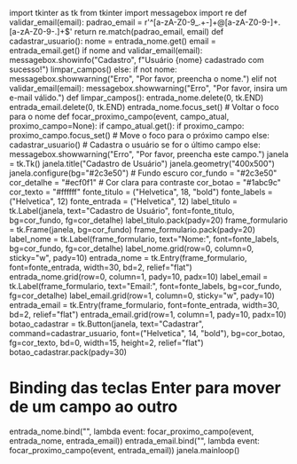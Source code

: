 import tkinter as tk
from tkinter import messagebox
import re
def validar_email(email):
    padrao_email = r'^[a-zA-Z0-9_.+-]+@[a-zA-Z0-9-]+\.[a-zA-Z0-9-.]+$'
    return re.match(padrao_email, email)
def cadastrar_usuario():
    nome = entrada_nome.get()
    email = entrada_email.get()
    if nome and validar_email(email):
        messagebox.showinfo("Cadastro", f"Usuário {nome} cadastrado com sucesso!")
        limpar_campos()
    else:
        if not nome:
            messagebox.showwarning("Erro", "Por favor, preencha o nome.")
        elif not validar_email(email):
            messagebox.showwarning("Erro", "Por favor, insira um e-mail válido.")
def limpar_campos():
    entrada_nome.delete(0, tk.END)
    entrada_email.delete(0, tk.END)
    entrada_nome.focus_set()  # Voltar o foco para o nome
def focar_proximo_campo(event, campo_atual, proximo_campo=None):
    if campo_atual.get():
        if proximo_campo:
            proximo_campo.focus_set()  # Move o foco para o próximo campo
        else:
            cadastrar_usuario()  # Cadastra o usuário se for o último campo
    else:
        messagebox.showwarning("Erro", "Por favor, preencha este campo.")
janela = tk.Tk()
janela.title("Cadastro de Usuário")
janela.geometry("400x500")
janela.configure(bg="#2c3e50")  # Fundo escuro
cor_fundo = "#2c3e50"
cor_detalhe = "#ecf0f1"  # Cor clara para contraste
cor_botao = "#1abc9c"
cor_texto = "#ffffff"
fonte_titulo = ("Helvetica", 18, "bold")
fonte_labels = ("Helvetica", 12)
fonte_entrada = ("Helvetica", 12)
label_titulo = tk.Label(janela, text="Cadastro de Usuário", font=fonte_titulo, bg=cor_fundo, fg=cor_detalhe)
label_titulo.pack(pady=20)
frame_formulario = tk.Frame(janela, bg=cor_fundo)
frame_formulario.pack(pady=20)
label_nome = tk.Label(frame_formulario, text="Nome:", font=fonte_labels, bg=cor_fundo, fg=cor_detalhe)
label_nome.grid(row=0, column=0, sticky="w", pady=10)
entrada_nome = tk.Entry(frame_formulario, font=fonte_entrada, width=30, bd=2, relief="flat")
entrada_nome.grid(row=0, column=1, pady=10, padx=10)
label_email = tk.Label(frame_formulario, text="Email:", font=fonte_labels, bg=cor_fundo, fg=cor_detalhe)
label_email.grid(row=1, column=0, sticky="w", pady=10)
entrada_email = tk.Entry(frame_formulario, font=fonte_entrada, width=30, bd=2, relief="flat")
entrada_email.grid(row=1, column=1, pady=10, padx=10)
botao_cadastrar = tk.Button(janela, text="Cadastrar", command=cadastrar_usuario, font=("Helvetica", 14, "bold"), bg=cor_botao, fg=cor_texto, bd=0, width=15, height=2, relief="flat")
botao_cadastrar.pack(pady=30)

# Binding das teclas Enter para mover de um campo ao outro
entrada_nome.bind("<Return>", lambda event: focar_proximo_campo(event, entrada_nome, entrada_email))
entrada_email.bind("<Return>", lambda event: focar_proximo_campo(event, entrada_email))
janela.mainloop()
